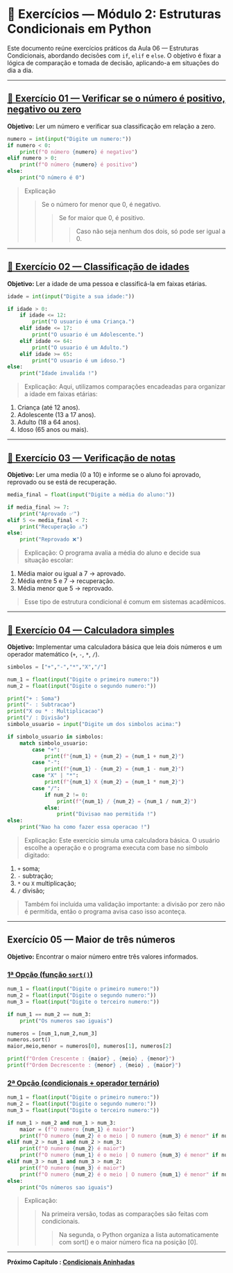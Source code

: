 # 📝 Exercícios — Módulo 2: Estruturas Condicionais em Python

Este documento reúne exercícios práticos da Aula 06 — Estruturas Condicionais, abordando decisões com ``if``, ``elif`` e ``else``.
O objetivo é fixar a lógica de comparação e tomada de decisão, aplicando-a em situações do dia a dia.

---

## [🔹 Exercício 01 — Verificar se o número é positivo, negativo ou zero](Ex_01.py)

**Objetivo:** Ler um número e verificar sua classificação em relação a zero.

```python
numero = int(input("Digite um numero:"))
if numero < 0:
    print(f"O número {numero} é negativo")
elif numero > 0:
    print(f"O número {numero} é positivo") 
else:
    print("O número é 0")
```

> Explicação
> > Se o número for menor que 0, é negativo.
> > > Se for maior que 0, é positivo.
> > > > Caso não seja nenhum dos dois, só pode ser igual a 0.

---

## [🔹 Exercício 02 — Classificação de idades](Ex_02.py)

**Objetivo:** Ler a idade de uma pessoa e classificá-la em faixas etárias.

```python
idade = int(input("Digite a sua idade:"))

if idade > 0:
    if idade <= 12:
        print("O usuario é uma Criança.")
    elif idade <= 17:
        print("O usuario é um Adolescente.")
    elif idade <= 64:
        print("O usuario é um Adulto.")
    elif idade >= 65:
        print("O usuario é um idoso.")
else:
    print("Idade invalida !")
```

> Explicação:
Aqui, utilizamos comparações encadeadas para organizar a idade em faixas etárias:

1. Criança (até 12 anos).
2. Adolescente (13 a 17 anos).
3. Adulto (18 a 64 anos).
4. Idoso (65 anos ou mais).

---

## [🔹 Exercício 03 — Verificação de notas](Ex_03.py)

**Objetivo:** Ler uma media (0 a 10) e informe se o aluno foi aprovado, reprovado ou se está de recuperação.

```python
media_final = float(input("Digite a média do aluno:"))

if media_final >= 7:
    print("Aprovado ✅")
elif 5 <= media_final < 7:
    print("Recuperação ⚠️")
else:
    print("Reprovado ❌")
```

> Explicação:
O programa avalia a média do aluno e decide sua situação escolar:

1. Média maior ou igual a 7 → aprovado.
2. Média entre 5 e 7 → recuperação.
3. Média menor que 5 → reprovado.

> Esse tipo de estrutura condicional é comum em sistemas acadêmicos.

---

## [🔹 Exercício 04 — Calculadora simples](Ex_04.py)

**Objetivo:** Implementar uma calculadora básica que leia dois números e um operador matemático (``+``, ``-``, ``*``, ``/``).

```python
simbolos = ["+","-","*","X","/"]

num_1 = float(input("Digite o primeiro numero:"))
num_2 = float(input("Digite o segundo numero:"))

print("+ : Soma")
print("- : Subtracao")
print("X ou * : Multiplicacao")
print("/ : Divisão")
simbolo_usuario = input("Digite um dos simbolos acima:")

if simbolo_usuario in simbolos:
    match simbolo_usuario:
        case "+":
            print(f"{num_1} + {num_2} = {num_1 + num_2}")
        case "-":
            print(f"{num_1} - {num_2} = {num_1 - num_2}")
        case "X" | "*":
            print(f"{num_1} X {num_2} = {num_1 * num_2}")
        case "/":
            if num_2 != 0:
                print(f"{num_1} / {num_2} = {num_1 / num_2}")
            else:
                print("Divisao nao permitida !")
else:   
    print("Nao ha como fazer essa operacao !")
```

> Explicação:
Este exercício simula uma calculadora básica. O usuário escolhe a operação e o programa executa com base no símbolo digitado:

1. ``+`` soma;
2. ``-`` subtração;
3. ``*`` ou ``X`` multiplicação;
4. ``/`` divisão;

> Também foi incluída uma validação importante: a divisão por zero não é permitida, então o programa avisa caso isso aconteça.

---

## Exercício 05 — Maior de três números

**Objetivo:** Encontrar o maior número entre três valores informados.

### [1ª Opção **(função ``sort()``)**](Ex_05_pt1.py)

```python
num_1 = float(input("Digite o primeiro numero:"))
num_2 = float(input("Digite o segundo numero:"))
num_3 = float(input("Digite o terceiro numero:"))

if num_1 == num_2 == num_3:
    print("Os numeros sao iguais")

numeros = [num_1,num_2,num_3]
numeros.sort()
maior,meio,menor = numeros[0], numeros[1], numeros[2]

print(f"Ordem Crescente : {maior} , {meio} , {menor}")
print(f"Ordem Decrescente : {menor} , {meio} , {maior}")
```

### [2ª Opção **(condicionais + operador ternário)**](Ex_05_pt2.py)

```python
num_1 = float(input("Digite o primeiro numero:"))
num_2 = float(input("Digite o segundo numero:"))
num_3 = float(input("Digite o terceiro numero:"))

if num_1 > num_2 and num_1 > num_3:
    maior = (f"O numero {num_1} é maior")
    print(f"O numero {num_2} é o meio | O numero {num_3} é menor" if num_2 > num_3 else f"O numero {num_3} é o meio | O numero {num_2} é menor")
elif num_2 > num_1 and num_2 > num_3:
    print(f"O numero {num_2} é maior")
    print(f"O numero {num_1} é o meio | O numero {num_3} é menor" if num_1 > num_3 else f"O numero {num_3} é o meio | O numero {num_1} é menor")
elif num_3 > num_1 and num_3 > num_2:
    print(f"O numero {num_3} é maior")
    print(f"O numero {num_2} é o meio | O numero {num_1} é menor" if num_2 > num_1 else f"O numero {num_1} é o meio | O numero {num_2} é menor")
else:
    print("Os números sao iguais")
```

> Explicação:
> > Na primeira versão, todas as comparações são feitas com condicionais.
> > > Na segunda, o Python organiza a lista automaticamente com sort() e o maior número fica na posição [0].

---

**Próximo Capítulo : [Condicionais Aninhadas](../../aula_07/07_condicionais_aninhadas.md)**
